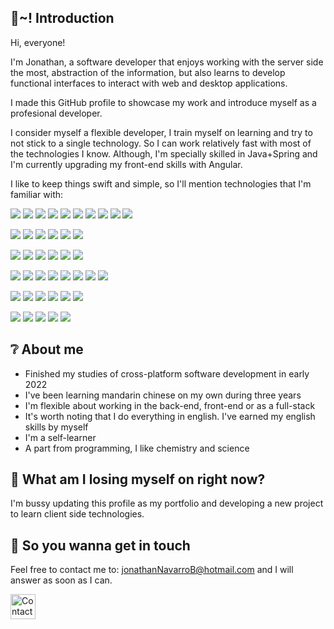 ## :mega:~! Introduction

Hi, everyone!

I'm Jonathan, a software developer that enjoys working with the server side the most, abstraction of the information, 
but also learns to develop functional interfaces to interact with web and desktop applications.

I made this GitHub profile to showcase my work and introduce myself as a profesional developer.

I consider myself a flexible developer, I train myself on learning and try to not stick to a single technology.
So I can work relatively fast with most of the technologies I know.
Although, I'm specially skilled in Java+Spring and I'm currently upgrading my front-end skills with Angular.

I like to keep things swift and simple, so I'll mention technologies that I'm familiar with:
<!-- https://simpleicons.org/   https://shields.io/ -->
![](https://img.shields.io/badge/Language-Java-red?logo=GNOMETerminal&logoColor=white&labelColor=383838&color=AA0000)
![](https://img.shields.io/badge/Language-C_Sharp-red?logo=CSharp&logoColor=white&labelColor=383838&color=AA0000)
![](https://img.shields.io/badge/Language-Javascript-red?logo=JavaScript&logoColor=white&labelColor=383838&color=AA0000)
![](https://img.shields.io/badge/Supertype-Typescript-red?logo=TypeScript&logoColor=white&labelColor=383838&color=AA0000)
![](https://img.shields.io/badge/Language-Lua-red?logo=Lua&logoColor=white&labelColor=383838&color=AA0000)
![](https://img.shields.io/badge/Language-Kotlin-red?logo=Kotlin&logoColor=white&labelColor=383838&color=AA0000)
![](https://img.shields.io/badge/Language-Python-red?logo=Python&logoColor=white&labelColor=383838&color=AA0000)
![](https://img.shields.io/badge/Language-PL/SQL-red?logo=GNOMETerminal&logoColor=white&labelColor=383838&color=AA0000)
![](https://img.shields.io/badge/Language-PHP-red?logo=PHP&logoColor=white&labelColor=383838&color=AA0000)
![](https://img.shields.io/badge/Language-Shellscript-red?logo=PowerShell&logoColor=white&labelColor=383838&color=AA0000)

![](https://img.shields.io/badge/DBMS-PostgreSQL-red?logo=PostgreSQL&logoColor=white&labelColor=383838&color=3eb900)
![](https://img.shields.io/badge/DBMS-MySQL-red?logo=MySQL&logoColor=white&labelColor=383838&color=3eb900)
![](https://img.shields.io/badge/DBMS-MariaDB-red?logo=MariaDB&logoColor=white&labelColor=383838&color=3eb900)
![](https://img.shields.io/badge/DBMS-SQL_Server-red?logo=MicrosoftSQLServer&logoColor=white&labelColor=383838&color=3eb900)
![](https://img.shields.io/badge/DBMS-MongoDB-red?logo=MongoDB&logoColor=white&labelColor=383838&color=3eb900)
![](https://img.shields.io/badge/Version_Control-Git-red?logo=Git&logoColor=white&labelColor=383838&color=fafafa)

![](https://img.shields.io/badge/Markup-HTML-red?logo=HTML5&logoColor=white&labelColor=383838&color=00c0bd)
![](https://img.shields.io/badge/Style-CSS-red?logo=CSS3&logoColor=white&labelColor=383838&color=6812f4)
![](https://img.shields.io/badge/Format-JSON-red?logo=LibreOffice&logoColor=white&labelColor=383838&color=b6b6b6)
![](https://img.shields.io/badge/Format-XML-red?logo=LibreOffice&logoColor=white&labelColor=383838&color=b6b6b6)
![](https://img.shields.io/badge/OS-Linux-red?logo=Linux&logoColor=white&labelColor=383838&color=1a54ef)
![](https://img.shields.io/badge/OS-Windows-red?logo=Windows&logoColor=white&labelColor=383838&color=1a54ef)

![](https://img.shields.io/badge/IDE-IntelliJ_IDEA-red?logo=IntelliJIDEA&logoColor=white&labelColor=383838&color=d3b600)
![](https://img.shields.io/badge/IDE-VS_Code-red?logo=VisualStudioCode&logoColor=white&labelColor=383838&color=d3b600)
![](https://img.shields.io/badge/IDE-Android_Studio-red?logo=Android&logoColor=white&labelColor=383838&color=d3b600)
![](https://img.shields.io/badge/Game_Engine-Unity-red?logo=Unity&logoColor=white&labelColor=383838&color=d3b600)
![](https://img.shields.io/badge/Software-Postman-red?logo=Postman&logoColor=white&labelColor=383838&color=d3b600)
![](https://img.shields.io/badge/Software-SoapUI-red?logo=Sahibinden&logoColor=white&labelColor=383838&color=d3b600)
![](https://img.shields.io/badge/HTTP_Server-Apache-red?logo=Apache&logoColor=white&labelColor=383838&color=d3b600)
![](https://img.shields.io/badge/HTTP_Server-Apache_Tomcat-red?logo=ApacheTomcat&logoColor=white&labelColor=383838&color=d3b600)

![](https://img.shields.io/badge/Library-JDBC-red?logo=CodeFactor&logoColor=white&labelColor=383838&color=8d5b3a)
![](https://img.shields.io/badge/Library-jQuery-red?logo=jQuery&logoColor=white&labelColor=383838&color=8d5b3a)
![](https://img.shields.io/badge/Framework-Hibernate-red?logo=Hibernate&logoColor=white&labelColor=383838&color=8d5b3a)
![](https://img.shields.io/badge/Framework-Spring-red?logo=SpringBoot&logoColor=white&labelColor=383838&color=8d5b3a)
![](https://img.shields.io/badge/Framework-Bootstrap-red?logo=Bootstrap&logoColor=white&labelColor=383838&color=8d5b3a)
![](https://img.shields.io/badge/Framework-Flask-red?logo=Flask&logoColor=white&labelColor=383838&color=8d5b3a)

![](https://img.shields.io/badge/Testing_Framework-JUnit-red?logo=CodeFactor&logoColor=white&labelColor=383838&color=8d5b3a)
![](https://img.shields.io/badge/Tool-JPA-red?logo=CodeFactor&logoColor=white&labelColor=383838&color=8d5b3a)
![](https://img.shields.io/badge/Tool-AJAX-red?logo=CodeFactor&logoColor=white&labelColor=383838&color=8d5b3a)
![](https://img.shields.io/badge/Build_Tool-Maven-red?logo=ApacheMaven&logoColor=white&labelColor=383838&color=8d5b3a)
![](https://img.shields.io/badge/Build_Tool-Gradle-red?logo=Gradle&logoColor=white&labelColor=383838&color=8d5b3a)

## :grey_question: About me

- Finished my studies of cross-platform software development in early 2022
- I've been learning mandarin chinese on my own during three years
- I'm flexible about working in the back-end, front-end or as a full-stack
- It's worth noting that I do everything in english. I've earned my english skills by myself
- I'm a self-learner
- A part from programming, I like chemistry and science

## :wrench: What am I losing myself on right now?

I'm bussy updating this profile as my portfolio and developing a new project to learn client side technologies.

## :email: So you wanna get in touch

Feel free to contact me to: jonathanNavarroB@hotmail.com and I will answer as soon as I can.

[<img src="https://raw.githubusercontent.com/johnNavarroB/johnNavarroB/master/pictures/linkedin.png" height="40em" align="center" title="Contact me on LinkedIn"/>](https://www.linkedin.com/in/john-navarro/)

<!---
johnNavarroB/johnNavarroB is a ✨ special ✨ repository because its `README.md` (this file) appears on your GitHub profile.
You can click the Preview link to take a look at your changes.
--->
